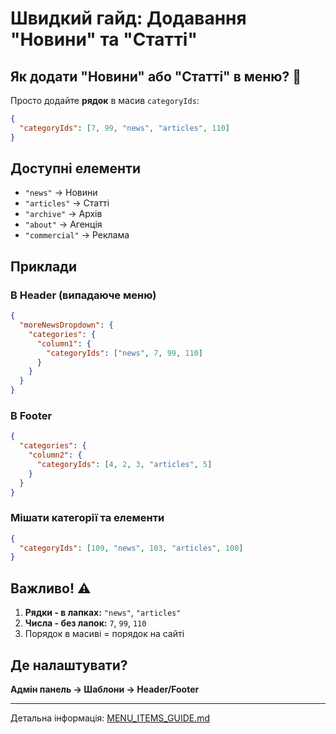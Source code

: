 # Швидкий гайд: Додавання "Новини" та "Статті"

## Як додати "Новини" або "Статті" в меню? 🚀

Просто додайте **рядок** в масив `categoryIds`:

```json
{
  "categoryIds": [7, 99, "news", "articles", 110]
}
```

## Доступні елементи

- `"news"` → Новини
- `"articles"` → Статті  
- `"archive"` → Архів
- `"about"` → Агенція
- `"commercial"` → Реклама

## Приклади

### В Header (випадаюче меню)

```json
{
  "moreNewsDropdown": {
    "categories": {
      "column1": {
        "categoryIds": ["news", 7, 99, 110]
      }
    }
  }
}
```

### В Footer

```json
{
  "categories": {
    "column2": {
      "categoryIds": [4, 2, 3, "articles", 5]
    }
  }
}
```

### Мішати категорії та елементи

```json
{
  "categoryIds": [109, "news", 103, "articles", 100]
}
```

## Важливо! ⚠️

1. **Рядки - в лапках:** `"news"`, `"articles"`
2. **Числа - без лапок:** `7`, `99`, `110`
3. Порядок в масиві = порядок на сайті

## Де налаштувати?

**Адмін панель → Шаблони → Header/Footer**

---

Детальна інформація: [MENU_ITEMS_GUIDE.md](./MENU_ITEMS_GUIDE.md)

